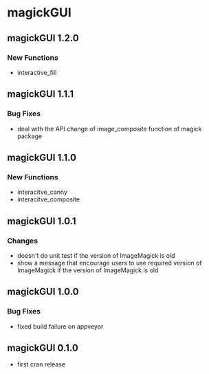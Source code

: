 # magickGUI

## magickGUI 1.2.0

### New Functions

* interactive_fill

## magickGUI 1.1.1

### Bug Fixes

* deal with the API change of image_composite function of magick package

## magickGUI 1.1.0

### New Functions

* interacitve_canny
* interacitve_composite

## magickGUI 1.0.1

### Changes

* doesn't do unit test if the version of ImageMagick is old
* show a message that encourage users to use required version of ImageMagick if the version of ImageMagick is old

## magickGUI 1.0.0

### Bug Fixes

* fixed build failure on appveyor

## magickGUI 0.1.0

* first cran release